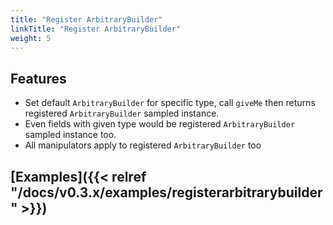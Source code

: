 ```yaml
---
title: "Register ArbitraryBuilder"
linkTitle: "Register ArbitraryBuilder"
weight: 5
---
```


## Features
- Set default `ArbitraryBuilder` for specific type, call `giveMe` then returns registered `ArbitraryBuilder` sampled instance. 
- Even fields with given type would be registered `ArbitraryBuilder` sampled instance too.
- All manipulators apply to registered `ArbitraryBuilder` too

## [Examples]({{< relref "/docs/v0.3.x/examples/registerarbitrarybuilder" >}})
